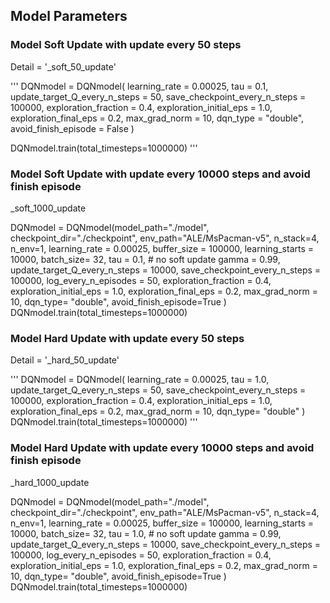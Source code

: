 ## Model Parameters

### Model Soft Update with update every 50 steps
Detail = '_soft_50_update'

'''
DQNmodel = DQNmodel(
    learning_rate = 0.00025,
    tau = 0.1,
    update_target_Q_every_n_steps = 50,
    save_checkpoint_every_n_steps = 100000,
    exploration_fraction = 0.4,
    exploration_initial_eps = 1.0,
    exploration_final_eps = 0.2,
    max_grad_norm = 10,
    dqn_type = "double",
    avoid_finish_episode = False
)

DQNmodel.train(total_timesteps=1000000)
'''

### Model Soft Update with update every 10000 steps and avoid finish episode
_soft_1000_update

DQNmodel = DQNmodel(model_path="./model",
                checkpoint_dir="./checkpoint",
                env_path="ALE/MsPacman-v5",
                n_stack=4,
                n_env=1,
                learning_rate = 0.00025,
                buffer_size = 100000,
                learning_starts = 10000,
                batch_size= 32,
                tau = 0.1, # no soft update
                gamma = 0.99,
                update_target_Q_every_n_steps = 10000, 
                save_checkpoint_every_n_steps = 100000,
                log_every_n_episodes = 50,
                exploration_fraction = 0.4,
                exploration_initial_eps  = 1.0,
                exploration_final_eps  = 0.2,
                max_grad_norm = 10,
                dqn_type= "double",
                avoid_finish_episode=True
                )
DQNmodel.train(total_timesteps=1000000)


### Model Hard Update with update every 50 steps
Detail = '_hard_50_update'

'''
DQNmodel = DQNmodel(
                learning_rate = 0.00025,
                tau = 1.0,
                update_target_Q_every_n_steps = 50, 
                save_checkpoint_every_n_steps = 100000,
                exploration_fraction = 0.4,
                exploration_initial_eps  = 1.0,
                exploration_final_eps  = 0.2,
                max_grad_norm = 10,
                dqn_type= "double"
                )
DQNmodel.train(total_timesteps=1000000)
'''

### Model Hard Update with update every 10000 steps and avoid finish episode
_hard_1000_update

DQNmodel = DQNmodel(model_path="./model",
                checkpoint_dir="./checkpoint",
                env_path="ALE/MsPacman-v5",
                n_stack=4,
                n_env=1,
                learning_rate = 0.00025,
                buffer_size = 100000,
                learning_starts = 10000,
                batch_size= 32,
                tau = 1.0, # no soft update
                gamma = 0.99,
                update_target_Q_every_n_steps = 10000, 
                save_checkpoint_every_n_steps = 100000,
                log_every_n_episodes = 50,
                exploration_fraction = 0.4,
                exploration_initial_eps  = 1.0,
                exploration_final_eps  = 0.2,
                max_grad_norm = 10,
                dqn_type= "double",
                avoid_finish_episode=True
                )
DQNmodel.train(total_timesteps=1000000)